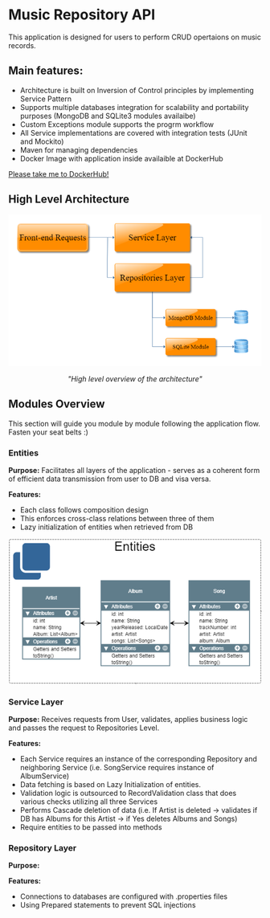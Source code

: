 # Music Repository API

This application is designed for users to perform CRUD opertaions on music records. 

## Main features:
- Architecture is built on Inversion of Control principles by implementing Service Pattern
- Supports multiple databases integration for scalability and portability purposes 
(MongoDB and SQLite3 modules availaibe)
- Custom Exceptions module supports the progrm workflow
- All Service implementations are covered with integration tests (JUnit and Mockito)
- Maven for managing dependencies
- Docker Image with application inside availaible at DockerHub 

[Please take me to DockerHub!](https://hub.docker.com/)
	

## High Level Architecture

<p align="center">
   <img src ="readMeSource/High Level Architecture Music Repo.png" width="600">
</p>

<p align="center">
   <i>"High level overview of the architecture"</i>
</p>



## Modules Overview

This section will guide you module by module following the application flow. Fasten your seat belts :)

### Entities

**Purpose:** Facilitates all layers of the application - serves as a coherent form of efficient data transmission from user to DB and visa versa.

**Features:**

- Each class follows composition design
- This enforces cross-class relations between three of them
- Lazy initialization of entities when retrieved from DB

<p align="center">
   <img src ="readMeSource/Entities.png" width="600">
</p>


### Service Layer

**Purpose:** Receives requests from User, validates, applies business logic and passes the request to Repositories Level.

**Features:**

- Each Service requires an instance of the corresponding Repository and neighboring Service (i.e. SongService requires instance of AlbumService)
- Data fetching is based on Lazy Initialization of entities.
- Validation logic is outsourced to RecordValidation class that does various checks utilizing all three Services
- Performs Cascade deletion of data (i.e. If Artist is deleted -> validates if DB has Albums for this Artist -> if Yes deletes Albums and Songs)
- Require entities to be passed into methods

### Repository Layer

**Purpose:**

**Features:**

- Connections to databases are configured with .properties files
- Using Prepared statements to prevent SQL injections

